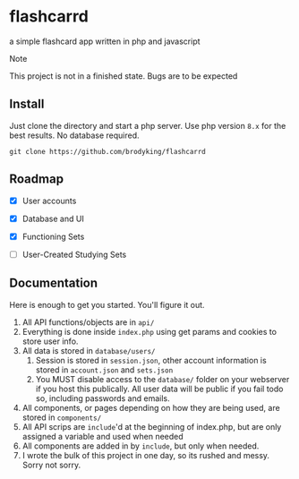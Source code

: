 # flashcarrd
a simple flashcard app written in php and javascript

> [!NOTE]
> This project is not in a finished state. Bugs are to be expected

## Install
Just clone the directory and start a php server. Use php version `8.x` for the best results. No database required.

```
git clone https://github.com/brodyking/flashcarrd
```

## Roadmap

- [x] User accounts
- [x] Database and UI
- [x] Functioning Sets
- [ ] User-Created Studying Sets


## Documentation
Here is enough to get you started. You'll figure it out.

1. All API functions/objects are in `api/`
2. Everything is done inside `index.php` using get params and cookies to store user info.
3. All data is stored in `database/users/`
   1. Session is stored in `session.json`, other account information is stored in `account.json` and `sets.json`
   2. You MUST disable access to the `database/` folder on your webserver if you host this publically. All user data will be public if you fail todo so, including passwords and emails.
4. All components, or pages depending on how they are being used, are stored in `components/`
5. All API scrips are `include`'d at the beginning of index.php, but are only assigned a variable and used when needed
6. All components are added in by `include`, but only when needed.
7. I wrote the bulk of this project in one day, so its rushed and messy. Sorry not sorry.